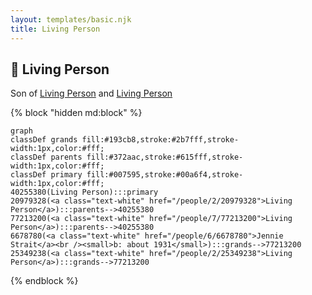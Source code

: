 ```yaml
---
layout: templates/basic.njk
title: Living Person
---
```

## 🔵 Living Person

Son of [Living Person](/people/7/77213200) and [Living Person](/people/2/20979328)

{% block "hidden md:block" %}
```mermaid
graph
classDef grands fill:#193cb8,stroke:#2b7fff,stroke-width:1px,color:#fff;
classDef parents fill:#372aac,stroke:#615fff,stroke-width:1px,color:#fff;
classDef primary fill:#007595,stroke:#00a6f4,stroke-width:1px,color:#fff;
40255380(Living Person):::primary
20979328(<a class="text-white" href="/people/2/20979328">Living Person</a>):::parents-->40255380
77213200(<a class="text-white" href="/people/7/77213200">Living Person</a>):::parents-->40255380
6678780(<a class="text-white" href="/people/6/6678780">Jennie Strait</a><br /><small>b: about 1931</small>):::grands-->77213200
25349238(<a class="text-white" href="/people/2/25349238">Living Person</a>):::grands-->77213200
```
{% endblock %}
